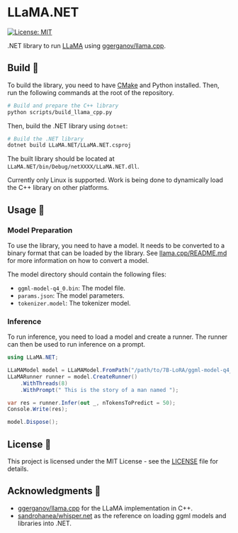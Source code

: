 # LLaMA.NET
[![License: MIT](https://img.shields.io/badge/license-MIT-blue.svg)](https://opensource.org/licenses/MIT)

.NET library to run [LLaMA](https://arxiv.org/abs/2302.13971) using [ggerganov/llama.cpp](https://github.com/ggerganov/llama.cpp). 

## Build 🧰
To build the library, you need to have [CMake](https://cmake.org/) and Python installed. Then, run the following commands at the root of the repository.

```bash
# Build and prepare the C++ library
python scripts/build_llama_cpp.py
```

Then, build the .NET library using `dotnet`:

```bash
# Build the .NET library
dotnet build LLaMA.NET/LLaMA.NET.csproj
```

The built library should be located at `LLaMA.NET/bin/Debug/netXXXX/LLaMA.NET.dll`.

Currently only Linux is supported. Work is being done to dynamically load the C++ library on other platforms.

## Usage 📖

### Model Preparation
To use the library, you need to have a model. It needs to be converted to a binary format that can be loaded by the library. See [llama.cpp/README.md](llama.cpp/README.md) for more information on how to convert a model.

The model directory should contain the following files:
- `ggml-model-q4_0.bin`: The model file.
- `params.json`: The model parameters.
- `tokenizer.model`: The tokenizer model.

### Inference
To run inference, you need to load a model and create a runner. The runner can then be used to run inference on a prompt.
```csharp
using LLaMA.NET;

LLaMAModel model = LLaMAModel.FromPath("/path/to/7B-LoRA/ggml-model-q4_0.bin");
LLaMARunner runner = model.CreateRunner()
    .WithThreads(8)
    .WithPrompt(" This is the story of a man named ");

var res = runner.Infer(out _, nTokensToPredict = 50);
Console.Write(res);

model.Dispose();
```

## License 📜
This project is licensed under the MIT License - see the [LICENSE](LICENSE) file for details.

## Acknowledgments 🙏
- [ggerganov/llama.cpp](https://github.com/ggerganov/llama.cpp) for the LLaMA implementation in C++.
- [sandrohanea/whisper.net](https://github.com/sandrohanea/whisper.net) as the reference on loading ggml models and libraries into .NET.